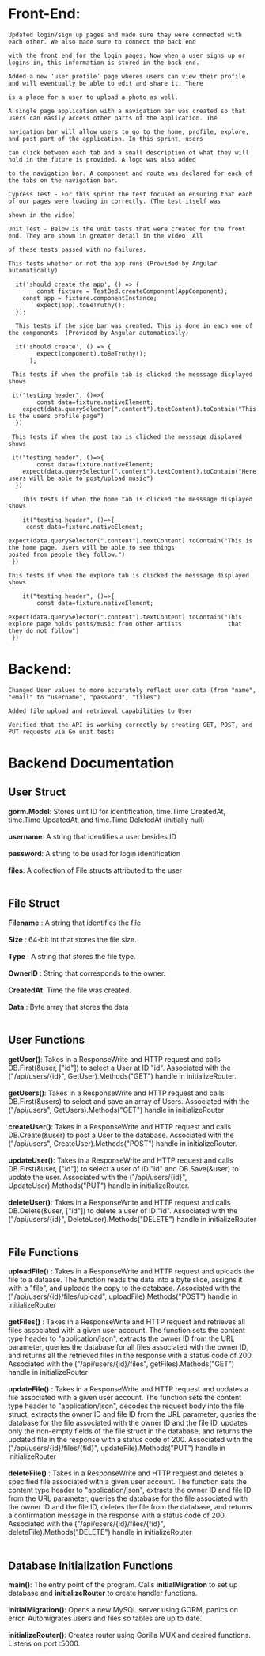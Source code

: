 # Front-End:

	Updated login/sign up pages and made sure they were connected with each other. We also made sure to connect the back end
	
	with the front end for the login pages. Now when a user signs up or logins in, this information is stored in the back end. 

	Added a new ‘user profile’ page wheres users can view their profile and will eventually be able to edit and share it. There
	
	is a place for a user to upload a photo as well.

	A single page application with a navigation bar was created so that users can easily access other parts of the application. The 
	
	navigation bar will allow users to go to the home, profile, explore, and post part of the application. In this sprint, users
	
	can click between each tab and a small description of what they will hold in the future is provided. A logo was also added
	
	to the navigation bar. A component and route was declared for each of the tabs on the navigation bar.

	Cypress Test - For this sprint the test focused on ensuring that each of our pages were loading in correctly. (The test itself was
	
	shown in the video)
	
	Unit Test - Below is the unit tests that were created for the front end. They are shown in greater detail in the video. All
	
	of these tests passed with no failures. 
	
	This tests whether or not the app runs (Provided by Angular automatically)
	
	  it('should create the app', () => {
    		const fixture = TestBed.createComponent(AppComponent);
   		const app = fixture.componentInstance;
    		expect(app).toBeTruthy();
  	  });
	  
	  This tests if the side bar was created. This is done in each one of the components  (Provided by Angular automatically)
	  
	  it('should create', () => {
    		expect(component).toBeTruthy();
          );
	  
	 This tests if when the profile tab is clicked the messsage displayed shows 
	 
 	 it("testing header", ()=>{
    		const data=fixture.nativeElement;
   		expect(data.querySelector(".content").textContent).toContain("This is the users profile page")
   	  })
	  
	 This tests if when the post tab is clicked the messsage displayed shows 
	   
	 it("testing header", ()=>{
    		const data=fixture.nativeElement;
   	 	expect(data.querySelector(".content").textContent).toContain("Here users will be able to post/upload music")
	  })
  
        This tests if when the home tab is clicked the messsage displayed shows 
	
    	it("testing header", ()=>{
   		 const data=fixture.nativeElement;
    		 expect(data.querySelector(".content").textContent).toContain("This is the home page. Users will be able to see things 				         posted from people they follow.")
 	 })
  
   	This tests if when the explore tab is clicked the messsage displayed shows 
	
    	it("testing header", ()=>{
    		const data=fixture.nativeElement;
    		expect(data.querySelector(".content").textContent).toContain("This explore page holds posts/music from other artists 		     that 	          they do not follow")
 	 })

# Backend:

    Changed User values to more accurately reflect user data (from "name", "email" to "username", "password", "files")

    Added file upload and retrieval capabilities to User

    Verified that the API is working correctly by creating GET, POST, and PUT requests via Go unit tests
    
    
# Backend Documentation
 ## User Struct
 
 **gorm.Model**:  Stores uint ID for identification, time.Time CreatedAt, time.Time UpdatedAt, and time.Time DeletedAt (initially null)<br><br>
 **username**: A string that identifies a user besides ID<br><br>
 **password**: A string to be used for login identification<br><br>
 **files**: A collection of File structs attributed to the user<br><br>
 
 ## File Struct
 
 **Filename** : A string that identifies the file     <br><br>
 **Size**     : 64-bit int that stores the file size. <br><br>
 **Type**     : A string that stores the file type.   <br><br>
 **OwnerID**  : String that corresponds to the owner. <br><br>
 **CreatedAt**: Time the file was created. 	      <br><br>
 **Data**     : Byte array that stores the data       <br><br>
 
 ## User Functions
    
 **getUser()**: Takes in a ResponseWrite and HTTP request and calls DB.First(&user, ["id"]) to select a User at ID "id". Associated with the ("/api/users/{id}", GetUser).Methods("GET") handle in initializeRouter. <br><br>
 **getUsers()**: Takes in a ResponseWrite and HTTP request and calls DB.First(&users) to select and save an array of Users. Associated with the ("/api/users", GetUsers).Methods("GET") handle in initializeRouter<br><br>
 **createUser()**: Takes in a ResponseWrite and HTTP request and calls DB.Create(&user) to post a User to the database. Associated with the ("/api/users", CreateUser).Methods("POST") handle in initializeRouter. <br><br>
 **updateUser()**: Takes in a ResponseWrite and HTTP request and calls DB.First(&user, ["id"]) to select a user of ID "id" and DB.Save(&user) to update the user. Associated with the ("/api/users/{id}", UpdateUser).Methods("PUT") handle in initializeRouter.<br><br>
 **deleteUser()**: Takes in a ResponseWrite and HTTP request and calls DB.Delete(&user, ["id"]) to delete a user of ID "id". Associated with the ("/api/users/{id}", DeleteUser).Methods("DELETE") handle in initializeRouter<br><br>
 
 ## File Functions
 
 **uploadFile()** : Takes in a ResponseWrite and HTTP request and uploads the file to a dataase. The function reads the data into a byte slice, assigns it with a "file", and uploads the copy to the database. Associated with the ("/api/users/{id}/files/upload", uploadFile).Methods("POST") handle in initializeRouter<br><br>
 **getFiles()**   : Takes in a ResponseWrite and HTTP request and retrieves all files associated with a given user account. The function sets the content type header to "application/json", extracts the owner ID from the URL parameter, queries the database for all files associated with the owner ID, and returns all the retrieved files in the response with a status code of 200. Associated with the ("/api/users/{id}/files", getFiles).Methods("GET") handle in initializeRouter<br><br>
 **updateFile()** : Takes in a ResponseWrite and HTTP request and updates a file associated with a given user account. The function sets the content type header to "application/json", decodes the request body into the file struct, extracts the owner ID and file ID from the URL parameter, queries the database for the file associated with the owner ID and the file ID, updates only the non-empty fields of the file struct in the database, and returns the updated file in the response with a status code of 200. Associated with the ("/api/users/{id}/files/{fid}", updateFile).Methods("PUT") handle in initializeRouter<br><br>
 **deleteFile()** : Takes in a ResponseWrite and HTTP request and deletes a specified file associated with a given user account. The function sets the content type header to "application/json", extracts the owner ID and file ID from the URL parameter, queries the database for the file associated with the owner ID and the file ID, deletes the file from the database, and returns a confirmation message in the response with a status code of 200. Associated with the ("/api/users/{id}/files/{fid}", deleteFile).Methods("DELETE") handle in initializeRouter<br><br>
 
 
 ## Database Initialization Functions
 
 **main()**: The entry point of the program. Calls **initialMigration** to set up database and **initializeRouter** to create handler functions.<br><br>
 **initialMigration()**: Opens a new MySQL server using GORM, panics on error. Automigrates users and files so tables are up to date.<br><br>
 **initializeRouter()**: Creates router using Gorilla MUX and desired functions. Listens on port :5000.<br><br>
